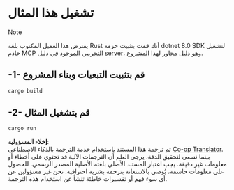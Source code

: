 <!--
CO_OP_TRANSLATOR_METADATA:
{
  "original_hash": "e3813a6ea19657d0cff0c2d1a1ffd324",
  "translation_date": "2025-08-18T18:11:08+00:00",
  "source_file": "03-GettingStarted/02-client/solution/rust/README.md",
  "language_code": "ar"
}
-->
# تشغيل هذا المثال

> [!NOTE]
> يفترض هذا العميل المكتوب بلغة Rust أنك قمت بتثبيت حزمة dotnet 8.0 SDK لتشغيل خادم MCP التجريبي الموجود في دليل [server](../../../../../../03-GettingStarted/02-client/solution/server)، وهو دليل مجاور لهذا المشروع.

## -1- قم بتثبيت التبعيات وبناء المشروع

```bash
cargo build
```

## -2- قم بتشغيل المثال

```bash
cargo run
```

**إخلاء المسؤولية**:  
تم ترجمة هذا المستند باستخدام خدمة الترجمة بالذكاء الاصطناعي [Co-op Translator](https://github.com/Azure/co-op-translator). بينما نسعى لتحقيق الدقة، يرجى العلم أن الترجمات الآلية قد تحتوي على أخطاء أو معلومات غير دقيقة. يجب اعتبار المستند الأصلي بلغته الأصلية المصدر الرسمي. للحصول على معلومات حاسمة، يُوصى بالاستعانة بترجمة بشرية احترافية. نحن غير مسؤولين عن أي سوء فهم أو تفسيرات خاطئة تنشأ عن استخدام هذه الترجمة.
